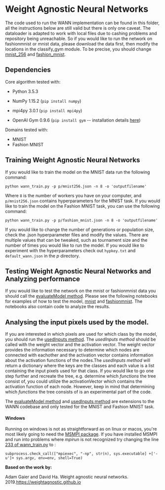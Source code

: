 # Weight Agnostic Neural Networks

The code used to run the WANN implementation can be found in this folder, all the instructions below are still valid but there is only one caveat. The dataloader is adapted to work with local files due to cashing problems and repository being unreachable. So if you would like to run the network on fashionmnist or mnist data, please download the data first, then modify the locations in the classify_gym module. To be precise, you should change [mnist_256](https://github.com/Avuerro/NaturalComputing/blob/e16e4918d59195e9bba238b83d755a6751830d0c/Project/WANN/domain/classify_gym.py#L123) and [fashion_mnist](https://github.com/Avuerro/NaturalComputing/blob/e16e4918d59195e9bba238b83d755a6751830d0c/Project/WANN/domain/classify_gym.py#L135).

## Dependencies

Core algorithm tested with:

- Python 3.5.3

- NumPy 1.15.2 (`pip install numpy`)

- mpi4py 3.0.1 (`pip install mpi4py`)

- OpenAI Gym 0.9.6 (`pip install gym` -- installation details [here](https://github.com/openai/gym))


Domains tested with:

- MNIST
- Fashion MNIST

## Training Weight Agnostic Neural Networks
If you would like to train the model on the MNIST data run the following command:

```
python wann_train.py -p p/mnist256.json -n 8 -o 'outputfilename'
```
Where `8` is the number of workers you have on your computer, and `p/mnist256.json` contains hyperparameters for the MNIST task. If you would like to train the model on the Fashion MNIST task, you can use the following command:

```
python wann_train.py -p p/fashion_mnist.json -n 8 -o 'outputfilename'
```
If you would like to change the number of generations or population size, check the .json hyperparameter files and modify the values. There are multiple values that can be tweaked, such as tournament size and the number of times you would like to run the model. If you would like to experiment with the hyperparameters check out ```hypkey.txt``` and ```default_wann.json``` in the _p_ directory.


## Testing Weight Agnostic Neural Networks and Analyzing performance

If you would like to test the network on the mnist or fashionmnist data you should call the [evaluateModel method](https://github.com/Avuerro/NaturalComputing/blob/0d00725c1f744b04c823e383d7d8336bb8856109/Project/WANN/wann_src/task.py#L143). Please see the following notebooks for examples of how to test the model, [mnist](https://github.com/Avuerro/NaturalComputing/blob/main/Project/WANN/Mnist%20Performance%20Statistics.ipynb) and [fashionmnist](https://github.com/Avuerro/NaturalComputing/blob/main/Project/WANN/Fashion-Mnist%20Performance%20Statistics.ipynb). The notebooks also contain code to analyze the results. 

## Analysing the input pixels used by the model.

If you are interested in which pixels are used for which class by the model, you should run the [usedInputs method](https://github.com/Avuerro/NaturalComputing/blob/30cebfb059ec74fad595ca526b4133763729b541/Project/WANN/wann_src/task.py#L195). The _usedInputs method_ should be called with the weight vector and the activation vector. The weight vector provides the information necessary to determine which nodes are connected with eachother and the activation vector contains information about the activation functions of the nodes.The _usedInputs method_ will return a dictionary where the keys are the classes and each value is a list containing the input pixels used for that class. If you would like to go one step further and recreate the tree, e.g. determine which _functions_ the tree consist of, you could utilize the activationVector which contains the activation function of each node. However, keep in mind that determining which _functions_ the tree consists of is an experimental part of the code.


The [evaluateModel method](https://github.com/Avuerro/NaturalComputing/blob/0d00725c1f744b04c823e383d7d8336bb8856109/Project/WANN/wann_src/task.py#L143) and 
[usedInputs method](https://github.com/Avuerro/NaturalComputing/blob/30cebfb059ec74fad595ca526b4133763729b541/Project/WANN/wann_src/task.py#L195) are extensions to the WANN codebase and only tested for the MNIST and Fashion MNIST task. 


#### Windows
Running on windows is not as straightforward as on linux or macos, you're most likely going to need the [MSMPI package](https://docs.microsoft.com/en-us/message-passing-interface/microsoft-mpi). If you have installed MSMPI and run into problems where _mpirun_ is not recognized try changing the line [233 of wann_train.py](https://github.com/Avuerro/NaturalComputing/blob/aad0cbdf366da8f71a62c3b46bf0387bed83d823/Project/WANN/wann_train.py#L233) to :
```
subprocess.check_call(["mpiexec", "-np", str(n), sys.executable] +['-u']+ sys.argv, env=env, shell=True)
```


**Based on the work by:**

Adam Gaier and David Ha. Weight agnostic neural networks.  2019.https://weightagnostic.github.io


